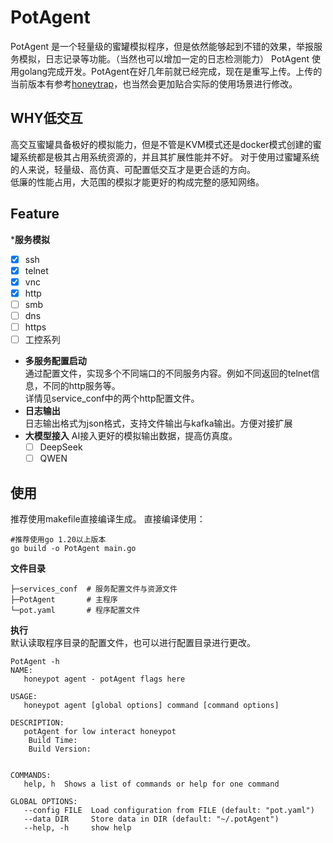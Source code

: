 # PotAgent 
PotAgent 是一个轻量级的蜜罐模拟程序，但是依然能够起到不错的效果，举报服务模拟，日志记录等功能。（当然也可以增加一定的日志检测能力）
PotAgent 使用golang完成开发。PotAgent在好几年前就已经完成，现在是重写上传。上传的当前版本有参考[honeytrap](https://github.com/honeytrap/honeytrap)，也当然会更加贴合实际的使用场景进行修改。
## WHY低交互
高交互蜜罐具备极好的模拟能力，但是不管是KVM模式还是docker模式创建的蜜罐系统都是极其占用系统资源的，并且其扩展性能并不好。
对于使用过蜜罐系统的人来说，轻量级、高仿真、可配置低交互才是更合适的方向。  
低廉的性能占用，大范围的模拟才能更好的构成完整的感知网络。
## Feature
***服务模拟**   
- [x] ssh
- [x] telnet
- [x] vnc
- [x] http
- [ ] smb
- [ ] dns
- [ ] https
- [ ] 工控系列
* **多服务配置启动**   
通过配置文件，实现多个不同端口的不同服务内容。例如不同返回的telnet信息，不同的http服务等。  
详情见service_conf中的两个http配置文件。
* **日志输出**  
  日志输出格式为json格式，支持文件输出与kafka输出。方便对接扩展
* **大模型接入**
  AI接入更好的模拟输出数据，提高仿真度。 
  - [ ] DeepSeek
  - [ ] QWEN
## 使用  
推荐使用makefile直接编译生成。
直接编译使用：
```
#推荐使用go 1.20以上版本
go build -o PotAgent main.go 
```
**文件目录**  
```
├─services_conf  # 服务配置文件与资源文件
├─PotAgent       # 主程序
└─pot.yaml       # 程序配置文件
```
**执行**  
默认读取程序目录的配置文件，也可以进行配置目录进行更改。
```
PotAgent -h
NAME:
   honeypot agent - potAgent flags here

USAGE:
   honeypot agent [global options] command [command options]

DESCRIPTION:
   potAgent for low interact honeypot
    Build Time:
    Build Version:


COMMANDS:
   help, h  Shows a list of commands or help for one command

GLOBAL OPTIONS:
   --config FILE  Load configuration from FILE (default: "pot.yaml")
   --data DIR     Store data in DIR (default: "~/.potAgent")
   --help, -h     show help
```
